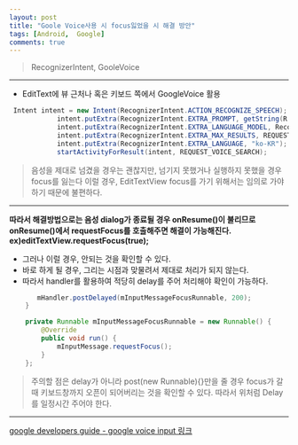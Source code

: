 ```yaml
---
layout: post
title: "Goole Voice사용 시 focus잃었을 시 해결 방안"
tags: [Android,  Google]
comments: true
---
```


> RecognizerIntent, GooleVoice  

---



* EditText에 뷰 근처나 혹은 키보드 쪽에서 GoogleVoice 활용 

```java
 Intent intent = new Intent(RecognizerIntent.ACTION_RECOGNIZE_SPEECH);
            intent.putExtra(RecognizerIntent.EXTRA_PROMPT, getString(R.string.voice_search_title));
            intent.putExtra(RecognizerIntent.EXTRA_LANGUAGE_MODEL, RecognizerIntent.LANGUAGE_MODEL_FREE_FORM);
            intent.putExtra(RecognizerIntent.EXTRA_MAX_RESULTS, REQUEST_VOICE_SEARCH);
            intent.putExtra(RecognizerIntent.EXTRA_LANGUAGE, "ko-KR");
            startActivityForResult(intent, REQUEST_VOICE_SEARCH);
```

> 음성을 제대로 넘겼을 경우는 괜찮지만, 넘기지 못했거나 실행하지 못했을 경우 focus를 잃는다
> 이럴 경우, EditTextView focus를 가기 위해서는 임의로 가야하기 때문에 불편하다.

---
**따라서 해결방법으로는 음성 dialog가 종료될 경우 onResume()이 불리므로 onResume()에서 requestFocus를 
호출해주면 해결이 가능해진다. ex)editTextView.requestFocus(true);**

* 그러나 이럴 경우, 안되는 것을 확인할 수 있다.
 * 바로 하게 될 경우, 그리는 시점과 맞물려서 제대로 처리가 되지 않는다.
 * 따라서 handler를 활용하여 적당히 delay를 주어 처리해야 확인이 가능하다.

```java
       mHandler.postDelayed(mInputMessageFocusRunnable, 200);
    }

    private Runnable mInputMessageFocusRunnable = new Runnable() {
        @Override
        public void run() {
            mInputMessage.requestFocus();
        }
    };
```

> 주의할 점은 delay가 아니라 post(new Runnable){}만을 줄 경우 focus가 갈 때 키보드창까지 오픈이 되어버리는 것을 확인할 수 있다. 따라서 위처럼 Delay를 일정시간 주어야 한다.  


    

---
[google developers guide - google voice input 링크 ](https://developers.google.com/glass/develop/gdk/voice)

